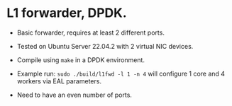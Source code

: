 # L1 forwarder, DPDK.

* Basic forwarder, requires at least 2 different ports.

* Tested on Ubuntu Server 22.04.2 with 2 virtual NIC devices.

* Compile using `make` in a DPDK environment.

* Example run: `sudo ./build/l1fwd -l 1 -n 4` will configure 1 core and 4 workers via EAL parameters.

* Need to have an even number of ports.
